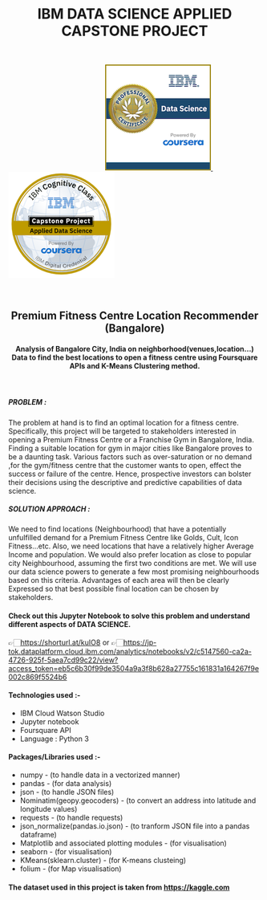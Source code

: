 <h1 align = "center">  IBM DATA SCIENCE APPLIED CAPSTONE PROJECT  </h1>
<br>


&nbsp;&nbsp; &nbsp; &nbsp;&nbsp; &nbsp;&nbsp; &nbsp;&nbsp; &nbsp;&nbsp; &nbsp;&nbsp; &nbsp;&nbsp; &nbsp;&nbsp; &nbsp;&nbsp; &nbsp;&nbsp; &nbsp;&nbsp; &nbsp; &nbsp; &nbsp; &nbsp; &nbsp; &nbsp; &nbsp;
<a href = "https://www.youracclaim.com/badges/f1a332b4-6cd8-442f-9311-c0d70e8ba018/public_url" >![Screenshot](images/data-science-professional-certificate.png) </a>  &nbsp; &nbsp; &nbsp;&nbsp; &nbsp;&nbsp; &nbsp; <a href = "https://www.youracclaim.com/badges/a4c7ef37-af2c-4532-a1d0-0795f8b79ddc/public_url">![Screenshot](images/applied-data-science-capstone.png)</a>

<br>


<h2 align = "center"> Premium Fitness Centre Location Recommender (Bangalore) </h2>

<h4 align = "center"> Analysis of Bangalore City, India on neighborhood(venues,location...) Data to find the best locations to open a fitness centre using Foursquare APIs and K-Means Clustering method. </h4>
<br>

<h5>PROBLEM :</h5> The problem at hand is to find an optimal location for a fitness centre. Specifically, this project will be targeted to stakeholders interested in opening a Premium Fitness Centre or a Franchise Gym in Bangalore, India. Finding a suitable location for gym in major cities like Bangalore proves to be a daunting task. Various factors such as over-saturation or no demand ,for the gym/fitness centre that the customer wants to open, effect the success or failure of the centre. Hence, prospective investors can bolster their decisions using the descriptive and predictive capabilities of data science.

<h5>SOLUTION APPROACH : </h5> We need to find locations (Neighbourhood) that have a potentially unfulfilled demand for a Premium Fitness Centre like Golds, Cult, Icon Fitness…etc. Also, we need locations that have a relatively higher Average Income and population. We would also prefer location as close to popular city Neighbourhood, assuming the first two conditions are met. We will use our data science powers to generate a few most promising neighbourhoods based on this criteria. Advantages of each area will then be clearly Expressed so that best possible final location can be chosen by stakeholders.

#### Check out this Jupyter Notebook to solve this problem and understand different aspects of DATA SCIENCE.

👉🏻https://shorturl.at/kuIO8
or
👉🏻https://jp-tok.dataplatform.cloud.ibm.com/analytics/notebooks/v2/c5147560-ca2a-4726-925f-5aea7cd99c22/view?access_token=eb5c6b30f99de3504a9a3f8b628a27755c161831a164267f9e002c869f5524b6

#### Technologies used :-

- IBM Cloud Watson Studio
- Jupyter notebook
- Foursquare API
- Language : Python 3


#### Packages/Libraries used :-                           

- numpy -                                        (to handle data in a vectorized manner)
- pandas -                                         (for data analysis)
- json -                                          (to handle JSON files)
- Nominatim(geopy.geocoders) -                     (to convert an address into latitude and longitude values)
- requests -                                       (to handle requests)
- json_normalize(pandas.io.json) -                (to tranform JSON file into a pandas dataframe)
- Matplotlib and associated plotting modules -     (for visualisation)
- seaborn -                                        (for visualisation)
- KMeans(sklearn.cluster) -                        (for K-means clusteing)
- folium -                                         (for Map visualisation)


#### The dataset used in this project is taken from https://kaggle.com
